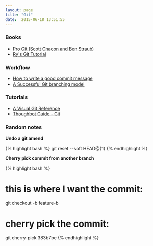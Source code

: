 ```yaml
---
layout: page
title: "Git"
date:  2015-06-18 13:51:55
---
```


### Books

- [Pro Git (Scott Chacon and Ben Straub)](https://git-scm.com/book/en/v2)
- [Ry's Git Tutorial](https://www.smashwords.com/books/view/498426)

### Workflow

- [How to write a good commit message](https://chris.beams.io/posts/git-commit/)
- [A Successful Git branching model](http://nvie.com/posts/a-successful-git-branching-model/) 

### Tutorials

- [A Visual Git Reference](https://marklodato.github.io/visual-git-guide/index-en.html<Paste>)
- [Thoughbot Guide - Git](https://github.com/thoughtbot/guides/tree/master/protocol/git)


### Random notes

**Undo a git amend**

{% highlight bash %}
git reset --soft HEAD@{1}
{% endhighlight %}

**Cherry pick commit from another branch**

{% highlight bash %}
# this is where I want the commit:
git checkout -b feature-b

# cherry pick the commit:
git cherry-pick 383b7be
{% endhighlight %}
